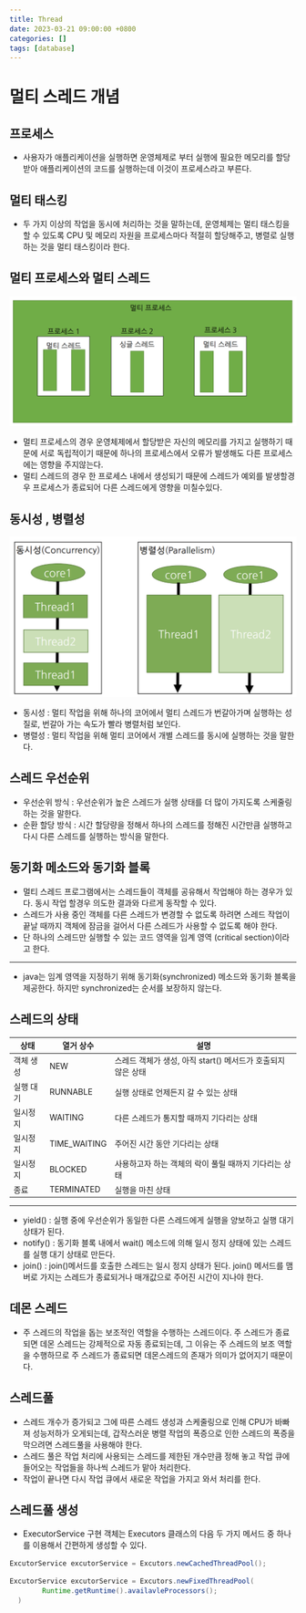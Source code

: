 ```yaml
---
title: Thread
date: 2023-03-21 09:00:00 +0800
categories: []
tags: [database]
---
```


# 멀티 스레드 개념

## 프로세스
- 사용자가 애플리케이션을 실행하면 운영체제로 부터 실행에 필요한 메모리를 할당받아 애플리케이션의 코드를 실행하는데 이것이 프로세스라고 부른다.

## 멀티 태스킹
- 두 가지 이상의 작업을 동시에 처리하는 것을 말하는데, 운영체제는 멀티 태스킹을 할 수 있도록 CPU 및 메모리 자원을 프로세스마다 적절히 할당해주고, 병렬로 실행하는 것을 멀티 태스킹이라 한다.

## 멀티 프로세스와 멀티 스레드

<img src="/images/thread/multi_thread.png">

- 멀티 프로세스의 경우 운영체제에서 할당받은 자신의 메모리를 가지고 실행하기 때문에 서로 독립적이기 때문에 하나의 프로세스에서 오류가 발생해도 다른 프로세스에는 영향을 주지않는다.
- 멀티 스레드의 경우 한 프로세스 내에서 생성되기 때문에 스레드가 예외를 발생할경우 프로세스가 종료되어 다른 스레드에게 영향을 미칠수있다.

## 동시성 , 병렬성
<img src="/images/thread/concurrency.png">

- 동시성 : 멀티 작업을 위해 하나의 코어에서 멀티 스레드가 번갈아가며 실행하는 성질로, 번갈아 가는 속도가 빨라 병렬처럼 보인다.
- 병렬성 : 멀티 작업을 위해 멀티 코어에서 개별 스레드를 동시에 실행하는 것을 말한다.

## 스레드 우선순위

- 우선순위 방식 : 우선순위가 높은 스레드가 실행 상태를 더 많이 가지도록 스케줄링하는 것을 말한다.
- 순환 할당 방식 : 시간 할당량을 정해서 하나의 스레드를 정해진 시간만큼 실행하고 다시 다른 스레드를 실행하는 방식을 말한다.

## 동기화 메소드와 동기화 블록
- 멀티 스레드 프로그램에서는 스레드들이 객체를 공유해서 작업해야 하는 경우가 있다. 동시 작업 할경우 의도한 결과와 다르게 동작할 수 있다.
- 스레드가 사용 중인 객체를 다른 스레드가 변경할 수 없도록 하려면 스레드 작업이 끝날 때까지 객체에 잠금을 걸어서 다른 스레드가 사용할 수 없도록 해야 한다.
- 단 하나의 스레드만 실행할 수 있는 코드 영역을 임계 영역 (critical section)이라고 한다.

---
- java는 임계 영역을 지정하기 위해 동기화(synchronized) 메소드와 동기화 블록을 제공한다. 하지만 synchronized는 순서를 보장하지 않는다.

## 스레드의 상태

|상태| 열거 상수        | 설명                                     |
|---|--------------|----------------------------------------|
|객체 생성| NEW          | 스레드 객체가 생성, 아직 start() 메서드가 호출되지 않은 상태 |
|실행 대기| RUNNABLE     | 실행 상태로 언제든지 갈 수 있는 상태                  |
|일시정지| WAITING      | 다른 스레드가 통지할 때까지 기다리는 상태                |
|일시정지| TIME_WAITING | 주어진 시간 동안 기다리는 상태                      |
|일시정지|BLOCKED|사용하고자 하는 객체의 락이 풀릴 때까지 기다리는 상태|
|종료|TERMINATED|실행을 마친 상태|

---

- yield() : 실행 중에 우선순위가 동일한 다른 스레드에게 실행을 양보하고 실행 대기 상태가 된다.
- notify() : 동기화 블록 내에서 wait() 메소드에 의해 일시 정지 상태에 있는 스레드를 실행 대기 상태로 만든다.
- join() : join()메서드를 호출한 스레드는 일시 정지 상태가 된다. join() 메서드를 맴버로 가지는 스레드가 종료되거나 매개값으로 주어진 시간이 지나야 한다.

## 데몬 스레드
- 주 스레드의 작업을 돕는 보조적인 역할을 수행하는 스레드이다. 주 스레드가 종료되면 데몬 스레드는 강제적으로 자동 종료되는데, 그 이유는 주 스레드의 보조 역할을 수행하므로 주 스레드가 종료되면 데몬스레드의 존재가 의미가 없어지기 때문이다.

## 스레드풀
- 스레드 개수가 증가되고 그에 따른 스레드 생성과 스케줄링으로 인해 CPU가 바빠져 성능저하가 오게되는데, 갑작스러운 병렬 작업의 폭증으로 인한 스레드의 폭증을 막으려면 스레드풀을 사용해야 한다.
- 스레드 풀은 작업 처리에 사용되는 스레드를 제한된 개수만큼 정해 놓고 작업 큐에 들어오는 작업들을 하나씩 스레드가 맡아 처리한다.
- 작업이 끝나면 다시 작업 큐에서 새로운 작업을 가지고 와서 처리를 한다.

## 스레드풀 생성
- ExecutorService 구현 객체는 Executors 클래스의 다음 두 가지 메서드 중 하나를 이용해서 간편하게 생성할 수 있다.
```java
ExcutorService excutorService = Excutors.newCachedThreadPool();
```

```java
ExcutorService excutorService = Excutors.newFixedThreadPool(
        Runtime.getRuntime().availavleProcessors();
  )
```
